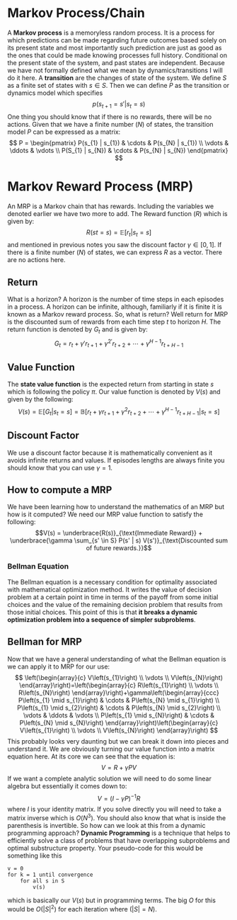 # Markov Process/Chain
A **Markov process** is a memoryless random process. It is a process for which predictions can be made regarding future outcomes based solely on its present state and most importantly such prediction are just as good as the ones that could be made knowing processes full history. Conditional on the present state of the system, and past states are independent. Because we have not formally defined what we mean by dynamics/transitions I will do it here. A **transition** are the changes of state of the system. We define $S$ as a finite set of states with $s \in S$. Then we can define $P$ as the transition or dynamics model which specifies $$ p(s_{t + 1} = s' | s_{t} = s)$$ One thing you should know that if there is no rewards, there will be no actions. Given that we have a finite number ($N$) of states, the transition model $P$ can be expressed as a matrix: $$ P = \begin{pmatrix} P(s_{1} | s_{1}) & \cdots & P(s_{N} | s_{1}) \\ \vdots & \ddots & \vdots \\ P(S_{1} | s_{N}) & \cdots & P(s_{N} | s_{N}) \end{pmatrix} $$
# Markov Reward Process (MRP)
An MRP is a Markov chain that has rewards. Including the variables we denoted earlier we have two more to add. The Reward function ($R$) which is given by: $$R(s{t} = s) = \mathbb{E}[r_{t}|s_{t} = s]$$ and mentioned in previous notes you saw the discount factor $\gamma \in [0,1]$. If there is a finite number ($N$) of states, we can express $R$ as a vector. There are no actions here. 
## Return
What is a horizon? A horizon is the number of time steps in each episodes in a process. A horizon can be infinite, although, familiarly if it is finite it is known as a Markov reward process. So, what is return? Well return for MRP is the discounted sum of rewards from each time step $t$ to horizon $H$. The return function is denoted by $G_{t}$ and is given by: $$G_{t} = r_{t} + \gamma' r_{t + 1} + \gamma^{2'}  r_{t + 2} + \cdots + \gamma^{H - 1}r_{t + H - 1}$$
## Value Function
The **state value function** is the expected return from starting in state $s$ which is following the policy $\pi$. Our value function is denoted by $V(s)$ and given by the following: $$V(s) = \mathbb{E}[G_{t}|s_{t} = s] = \mathbb{B}[r_{t} + \gamma r_{t + 1} + \gamma^{2}  r_{t + 2} + \cdots + \gamma^{H - 1}r_{t + H - 1}| s_{t} = s]$$
## Discount Factor
We use a discount factor because it is mathematically convenient as it avoids infinite returns and values. If episodes lengths are always finite you should know that you can use $\gamma = 1$. 
## How to compute a MRP
We have been learning how to understand the mathematics of an MRP but how is it computed? We need our MRP value function to satisfy the following: $$V(s) = \underbrace{R(s)}_{\text{Immediate Reward}} + \underbrace{\gamma \sum_{s' \in S} P(s' | s) V(s')}_{\text{Discounted sum of future rewards.}}$$ 
### Bellman Equation
The Bellman equation is a necessary condition for optimality associated with mathematical optimization method. It writes the value of decision problem at a certain point in time in terms of the payoff from some initial choices and the value of the remaining decision problem that results from those initial choices. This point of this is that **it breaks a dynamic optimization problem into a sequence of simpler subproblems**. 
## Bellman for MRP
Now that we have a general understanding of what the Bellman equation is we can apply it to MRP for our use: $$
\left(\begin{array}{c}
V\left(s_{1}\right) \\
\vdots \\
V\left(s_{N}\right)
\end{array}\right)=\left(\begin{array}{c}
R\left(s_{1}\right) \\
\vdots \\
R\left(s_{N}\right)
\end{array}\right)+\gamma\left(\begin{array}{ccc}
P\left(s_{1} \mid s_{1}\right) & \cdots & P\left(s_{N} \mid s_{1}\right) \\
P\left(s_{1} \mid s_{2}\right) & \cdots & P\left(s_{N} \mid s_{2}\right) \\
\vdots & \ddots & \vdots \\
P\left(s_{1} \mid s_{N}\right) & \cdots & P\left(s_{N} \mid s_{N}\right)
\end{array}\right)\left(\begin{array}{c}
V\left(s_{1}\right) \\
\vdots \\
V\left(s_{N}\right)
\end{array}\right)
$$ This probably looks very daunting but we can break it down into pieces and understand it. We are obviously turning our value function into a matrix equation here. At its core we can see that the equation is: $$V = R + \gamma PV $$ If we want a complete analytic solution we will need to do some linear algebra but essentially it comes down to: $$ V = (I - \gamma P)^{-1}R $$ where $I$ is your identity matrix. If you solve directly you will need to take a matrix inverse which is $O(N^{3})$. You should also know that what is inside the parenthesis is invertible. So how can we look at this from a dynamic programming approach? **Dynamic Programming** is a technique that helps to efficiently solve a class of problems that have overlapping subproblems and optimal substructure property. Your pseudo-code for this would be something like this
```
v = 0
for k = 1 until convergence
	for all s in S
		v(s)
```
which is basically our $V(s)$ but in programming terms. The big $O$ for this would be $O(|S|^{2})$ for each iteration where $(|S| = N)$.  